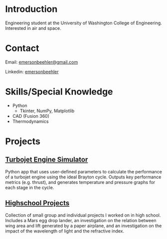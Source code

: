 # Introduction

Engineering student at the University of Washington College of Engineering. 
Interested in air and space.

# Contact
Email: emersonbeehler@gmail.com

Linkedin: [emersonbeehler](www.linkedin.com/in/emerson-beehler-142364355)

# Skills/Special Knowledge
- Python
    - Tkinter, NumPy, Matplotlib
- CAD (Fusion 360)
- Thermodynamics

# Projects
## [Turbojet Engine Simulator](https://github.com/emersonbeehler/turbojetsimulator/)
Python app that uses user-defined parameters to calculate the performance of a turbojet engine using the ideal Brayton cycle. Outputs key performance metrics (e.g. thrust), and generates temperature and pressure graphs for each stage in the cycle.

## [Highschool Projects](https://github.com/emersonbeehler/highschool-projects)
Collection of small group and individual projects I worked on in high school. Includes a Mars egg drop lander, an investigation on the relation between wing area and lift generated by a paper airplane, and an investigation on the impact of the wavelength of light and the refractive index.
